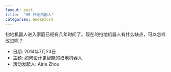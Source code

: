 ```yaml
---
layout: post
title:  "#5 扫地机器人"
categories: GeekStorm
---
```

扫地机器人进入家庭已经有几年时间了。现在的扫地机器人有什么缺点，可以怎样改进呢？

- 日期: 2014年7月23日
- 主题: 如何设计更智能的扫地机器人
- 活动发起人: Airie Zhou